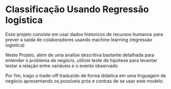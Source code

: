 # Classificação Usando Regressão logistica

Esse projeto consiste em usar dados historicos de recursos humanos para prever a saída de colaboradores usando machine learning (regressão logistica)

Neste Projeto, além de uma analise descritiva bastante detalhada para entender o problema de negócio, utilizei teste de hipotese para levantar testar a relação entre variáveis e o evento observado

Por fim, trago o trade-off traduzido de forma didatica em uma linguagem de negócio apresentando os possíveis prós e contras de se usar este modelo.
